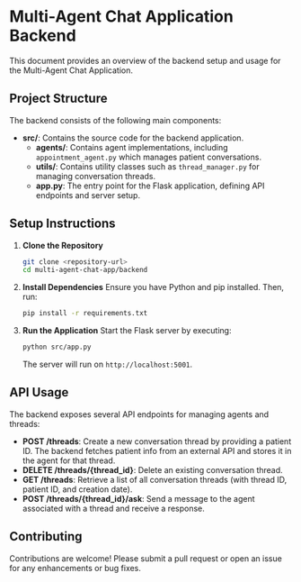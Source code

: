 # Multi-Agent Chat Application Backend

This document provides an overview of the backend setup and usage for the Multi-Agent Chat Application.

## Project Structure

The backend consists of the following main components:

- **src/**: Contains the source code for the backend application.
  - **agents/**: Contains agent implementations, including `appointment_agent.py` which manages patient conversations.
  - **utils/**: Contains utility classes such as `thread_manager.py` for managing conversation threads.
  - **app.py**: The entry point for the Flask application, defining API endpoints and server setup.

## Setup Instructions

1. **Clone the Repository**
   ```bash
   git clone <repository-url>
   cd multi-agent-chat-app/backend
   ```

2. **Install Dependencies**
   Ensure you have Python and pip installed. Then, run:
   ```bash
   pip install -r requirements.txt
   ```

3. **Run the Application**
   Start the Flask server by executing:
   ```bash
   python src/app.py
   ```
   The server will run on `http://localhost:5001`.

## API Usage

The backend exposes several API endpoints for managing agents and threads:

- **POST /threads**: Create a new conversation thread by providing a patient ID. The backend fetches patient info from an external API and stores it in the agent for that thread.
- **DELETE /threads/{thread_id}**: Delete an existing conversation thread.
- **GET /threads**: Retrieve a list of all conversation threads (with thread ID, patient ID, and creation date).
- **POST /threads/{thread_id}/ask**: Send a message to the agent associated with a thread and receive a response.

## Contributing

Contributions are welcome! Please submit a pull request or open an issue for any enhancements or bug fixes.